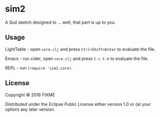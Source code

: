 # sim2

A Quil sketch designed to ... well, that part is up to you.

## Usage

LightTable - open `core.clj` and press `Ctrl+Shift+Enter` to evaluate the file.

Emacs - run cider, open `core.clj` and press `C-c C-k` to evaluate the file.

REPL - run `(require 'sim2.core)`.

## License

Copyright © 2016 FIXME

Distributed under the Eclipse Public License either version 1.0 or (at
your option) any later version.
